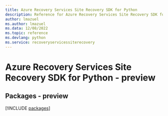 ```yaml
---
title: Azure Recovery Services Site Recovery SDK for Python
description: Reference for Azure Recovery Services Site Recovery SDK for Python
author: lmazuel
ms.author: lmazuel
ms.data: 12/08/2022
ms.topic: reference
ms.devlang: python
ms.service: recoveryservicessiterecovery
---
```

# Azure Recovery Services Site Recovery SDK for Python - preview
## Packages - preview
[!INCLUDE [packages](recovery-services-site-recovery-index.md)]
